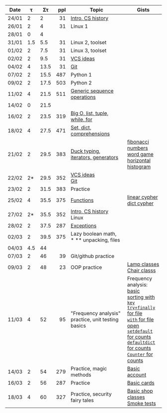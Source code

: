 Date  | τ   | Στ   | ppl | Topic | Gists
----- | --- | ---- | --: | ----- | -----
24/01 | 2   | 2    | 31  | [Intro, CS history](https://qagroup-py.github.io/2017-01/Intro)
26/01 | 2   | 4    | 31  | Linux 1
28/01 | 0   | 4    |     |
31/01 | 1.5 | 5.5  | 31  | Linux 2, toolset
01/02 | 2   | 7.5  | 31  | Linux 3, toolset
02/02 | 2   | 9.5  | 31  | [VCS ideas](https://qagroup-py.github.io/2017-01/VCS%20ideas)
04/02 | 4   | 13.5 | 31  | [Git](https://qagroup-py.github.io/2017-01/Git%20basics)
07/02 | 2   | 15.5 | 487 | Python 1
09/02 | 2   | 17.5 | 503 | Python 2
11/02 | 4   | 21.5 | 511 | [Generic sequence operations](https://qagroup-py.github.io/2017-01/Sequence%20operations)
14/02 | 0   | 21.5 |     |
16/02 | 2   | 23.5 | 319 | [Big O, list, tuple, while, for](https://qagroup-py.github.io/2017-01/Big%20O,%20list,%20tuple,%20loops)
18/02 | 4   | 27.5 | 471 | [Set, dict, comprehensions](https://qagroup-py.github.io/2017-01/set,%20dict,%20comprehensions)
21/02 | 2   | 29.5 | 383 | [Duck typing, iterators, generators](https://qagroup-py.github.io/2017-01/duck%20typing,%20iterators,%20generators) | [fibonacci numbers](https://github.com/qagroup-py/2017-01/blob/master/fib.py)<br/>[word game](https://github.com/qagroup-py/2017-01/blob/master/word_game.py)<br/>[horizontal histogram](https://github.com/qagroup-py/2017-01/blob/master/histohram.py)
22/02 | 2*  | 29.5 | 352 | [VCS ideas](https://qagroup-py.github.io/2017-01/VCS%20ideas) <br/>[Git](https://qagroup-py.github.io/2017-01/Git%20basics)
23/02 | 2   | 31.5 | 383 | Practice
25/02 | 4   | 35.5 | 375 | [Functions](https://qagroup-py.github.io/2017-01/functions) | [linear cypher](https://github.com/qagroup-py/2017-01/blob/master/cypher_linear.py) <br/>[dict cypher](https://github.com/qagroup-py/2017-01/blob/master/cypher_dict.py)
27/02 | 2*  | 35.5 | 352 | [Intro, CS history](https://qagroup-py.github.io/2017-01/Intro) <br/> Linux
28/02 | 2   | 37.5 | 287 | [Exceptions](https://qagroup-py.github.io/2017-01/exceptions)
02/03 | 2   | 39.5 | 375 | Lazy boolean math, <br/>\* \*\* unpacking, files
04/03 | 4.5 | 44   |     |
07/03 | 2   | 46   | 39  | Git/github practice
09/03 | 2   | 48   | 23  | OOP practice | [Lamp classes](https://github.com/qagroup-py/2017-01/blob/master/OOP_practice_Lamp.py) <br/> [Chair classs](https://github.com/qagroup-py/2017-01/blob/master/OOP_practice_Chair.py)
11/03 | 4   | 52   | 95  | "Frequency analysis" practice, unit testing basics | Frequency analysis: <br/> [basic](https://github.com/qagroup-py/2017-01/blob/master/frequency_analysis/frequency_analysis_basic.py) <br/> [sorting with `key`](https://github.com/qagroup-py/2017-01/blob/master/frequency_analysis/frequency_analysis_key_sort.py) <br/> [`try+finally` for file](https://github.com/qagroup-py/2017-01/blob/master/frequency_analysis/frequency_analysis_try_finally.py) <br/> [`with` for file open](https://github.com/qagroup-py/2017-01/blob/master/frequency_analysis/frequency_analysis_with.py) <br/> [`setdefault` for counts](https://github.com/qagroup-py/2017-01/blob/master/frequency_analysis/frequency_analysis_setdefault.py) <br/> [`defaultdict` for counts](https://github.com/qagroup-py/2017-01/blob/master/frequency_analysis/frequency_analysis_defaultdict.py) <br/> [`Counter` for counts](https://github.com/qagroup-py/2017-01/blob/master/frequency_analysis/frequency_analysis.py) <br/>
14/03 | 2   | 54   | 279 | Practice, magic methods | [Basic account](https://github.com/qagroup-py/2017-01/blob/master/accounts.py)
16/03 | 2   | 56   | 287 | Practice | [Basic cards](https://github.com/qagroup-py/2017-01/blob/master/cards.py)
18/03 | 4   | 60   | 327 | Practice, security fairy tales | [Basic shop classes](https://github.com/qagroup-py/2017-01/blob/b17149bf259bc0071b031c707723bfa5055a6301/shop/models.py) <br/> [Smoke tests](https://github.com/qagroup-py/2017-01/blob/b17149bf259bc0071b031c707723bfa5055a6301/shop/test_models.py)

